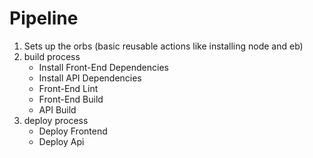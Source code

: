 # Pipeline

1. Sets up the orbs (basic reusable actions like installing node and eb)
2. build process
   - Install Front-End Dependencies
   - Install API Dependencies
   - Front-End Lint
   - Front-End Build
   - API Build
3. deploy process
   - Deploy Frontend
   - Deploy Api


